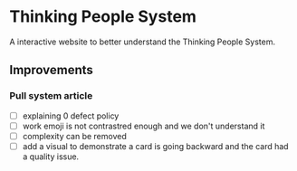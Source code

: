 # Thinking People System

A interactive website to better understand the Thinking People System.

## Improvements

### Pull system article

- [ ] explaining 0 defect policy
- [ ] work emoji is not contrastred enough and we don't understand it
- [ ] complexity can be removed
- [ ] add a visual to demonstrate a card is going backward and the card had a quality issue.
